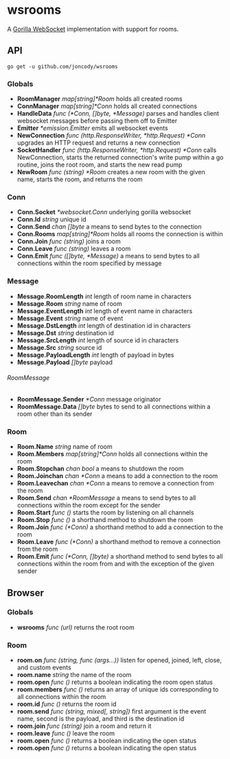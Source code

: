 wsrooms
=======

A [Gorilla WebSocket](https://github.com/gorilla/websocket) implementation with support for rooms.

## API
`go get -u github.com/joncody/wsrooms`
### Globals
- **RoomManager** _map[string]&ast;Room_ holds all created rooms
- **ConnManager** _map[string]&ast;Conn_ holds all created connections
- **HandleData** _func (&ast;Conn, []byte, &ast;Message)_ parses and handles client websocket messages before passing them off to Emitter
- **Emitter** _&ast;emission.Emitter_ emits all websocket events
- **NewConnection** _func (http.ResponseWriter, &ast;http.Request) &ast;Conn_ upgrades an HTTP request and returns a new connection
- **SocketHandler** _func (http.ResponseWriter, &ast;http.Request) &ast;Conn_ calls NewConnection, starts the returned connection's write pump within a go routine, joins the root room, and starts the new read pump
- **NewRoom** _func (string) &ast;Room_ creates a new room with the given name, starts the room, and returns the room

### Conn
- **Conn.Socket** _&ast;websocket.Conn_ underlying gorilla websocket
- **Conn.Id** _string_ unique id
- **Conn.Send** _chan []byte_ a means to send bytes to the connection
- **Conn.Rooms** _map[string]&ast;Room_ holds all rooms the connection is within
- **Conn.Join** _func (string)_ joins a room
- **Conn.Leave** _func (string)_ leaves a room
- **Conn.Emit** _func ([]byte, &ast;Message)_  a means to send bytes to all connections within the room specified by message

### Message
- **Message.RoomLength** _int_ length of room name in characters
- **Message.Room** _string_ name of room
- **Message.EventLength** _int_ length of event name in characters
- **Message.Event** _string_ name of event
- **Message.DstLength** _int_ length of destination id in characters
- **Message.Dst** _string_ destination id
- **Message.SrcLength** _int_ length of source id in characters
- **Message.Src** _string_ source id
- **Message.PayloadLength** _int_  length of payload in bytes
- **Message.Payload** _[]byte_ payload
###### RoomMessage
- **RoomMessage.Sender** _&ast;Conn_ message originator
- **RoomMessage.Data** _[]byte_ bytes to send to all connections within a room other than its sender

### Room
- **Room.Name** _string_ name of room
- **Room.Members** _map[string]&ast;Conn_ holds all connections within the room
- **Room.Stopchan** _chan bool_ a means to shutdown the room
- **Room.Joinchan** _chan &ast;Conn_ a means to add a connection to the room
- **Room.Leavechan** _chan &ast;Conn_ a means to remove a connection from the room
- **Room.Send** _chan &ast;RoomMessage_ a means to send bytes to all connections within the room except for the sender
- **Room.Start** _func ()_ starts the room by listening on all channels
- **Room.Stop** _func ()_ a shorthand method to shutdown the room
- **Room.Join** _func (&ast;Conn)_ a shorthand method to add a connection to the room
- **Room.Leave** _func (&ast;Conn)_ a shorthand method to remove a connection from the room
- **Room.Emit** _func (&ast;Conn, []byte)_ a shorthand method to send bytes to all connections within the room from and with the exception of the given sender

## Browser
### Globals
- **wsrooms** _func (url)_ returns the root room

### Room
- **room.on** _func (string, func (args...))_ listen for opened, joined, left, close, and custom events
- **room.name** _string_ the name of the room
- **room.open** _func ()_ returns a boolean indicating the room open status
- **room.members** _func ()_ returns an array of unique ids corresponding to all connections within the room
- **room.id** _func ()_ returns the room id
- **room.send** _func (string, mixed[, string])_ first argument is the event name, second is the payload, and third is the destination id
- **room.join** _func (string)_ join a room and return it
- **room.leave** _func ()_ leave the room
- **room.open** _func ()_ returns a boolean indicating the open status
- **room.open** _func ()_ returns a boolean indicating the open status
